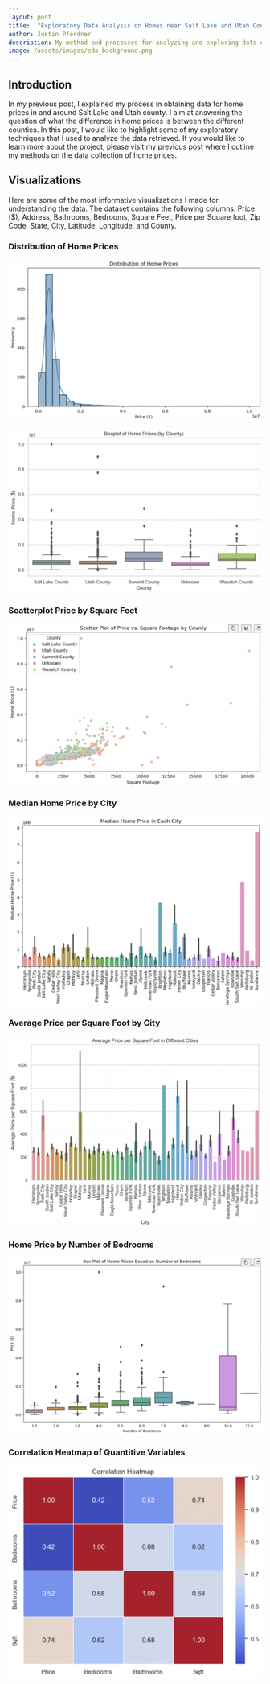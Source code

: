 ```yaml
---
layout: post
title:  "Exploratory Data Analysis on Homes near Salt Lake and Utah County"
author: Justin Pferdner
description: My method and processes for analyzing and exploring data on 1600+ homes near Salt Lake and Utah county 
image: /assets/images/eda_background.png
---
```


## Introduction
In my previous post, I explained my process in obtaining data for home prices in and around Salt Lake and Utah county. I aim at answering the question of what the difference in home prices is between the different counties. In this post, I would like to highlight some of my exploratory techniques that I used to analyze the data retrieved. If you would like to learn more about the project, please visit my previous post where I outline my methods on the data collection of home prices.

## Visualizations
Here are some of the most informative visualizations I made for understanding the data. The dataset contains the following columns: Price ($), Address, Bathrooms, Bedrooms, Square Feet, Price per Square foot, Zip Code, State, City, Latitude, Longitude, and County.

### Distribution of Home Prices

![dist of home prices](../assets/images/eda/dist_of_home_prices.png)

![boxplot of price by county](../assets/images/eda/home_price_by_county.png)

### Scatterplot Price by Square Feet

![price by sqft scatter](../assets/images/eda/price_by_sqft_by_county.png)

### Median Home Price by City

![median home price](../assets/images/eda/median_home_price.png)

### Average Price per Square Foot by City

![avg price/sqft by city](../assets/images/eda/avg_price_per_sqft.png)

### Home Price by Number of Bedrooms

![price/bedrooms](../assets/images/eda/price_by_bedroom.png)

### Correlation Heatmap of Quantitive Variables

![heatmap](../assets/images/eda/corr_heatmap.png)